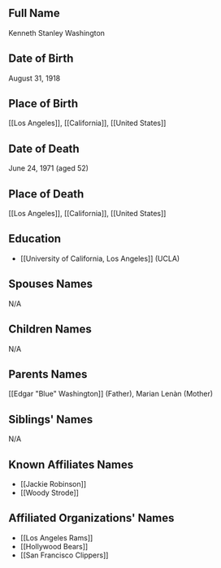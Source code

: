 ## Full Name

Kenneth Stanley Washington

## Date of Birth

August 31, 1918

## Place of Birth

[[Los Angeles]], [[California]], [[United States]]

## Date of Death

June 24, 1971 (aged 52)

## Place of Death

[[Los Angeles]], [[California]], [[United States]]

## Education

- [[University of California, Los Angeles]] (UCLA)

## Spouses Names

N/A

## Children Names

N/A

## Parents Names

[[Edgar "Blue" Washington]] (Father), Marian Lenàn (Mother)

## Siblings' Names

N/A

## Known Affiliates Names

- [[Jackie Robinson]]
- [[Woody Strode]]

## Affiliated Organizations' Names

- [[Los Angeles Rams]]
- [[Hollywood Bears]]
- [[San Francisco Clippers]]
